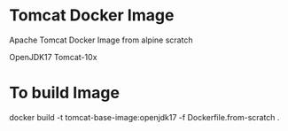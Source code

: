 # Tomcat Docker Image
Apache Tomcat Docker Image from alpine scratch

OpenJDK17
Tomcat-10x

# To build Image
docker build -t tomcat-base-image:openjdk17 -f Dockerfile.from-scratch .
